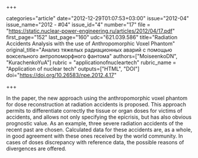 +++

categories="article"
date="2012-12-29T01:07:53+03:00"
issue="2012-04"
issue_name="2012 - #04"
issue_id="4"
number="17"
file = "https://static.nuclear-power-engineering.ru/articles/2012/04/17.pdf"
first_page="152"
last_page="160"
udc="621.039.586"
title="Radiation Accidents Analysis with the use of Anthropomorphic Voxel Phantom"
original_title="Анализ тяжелых радиационных аварий с помощью воксельного антропоморфного фантома"
authors=["MoiseenkoDN", "KurachenkoYuA"]
rubric = "applicationofnucleartech"
rubric_name = "Application of nuclear tech"
outputs=["HTML", "DOI"]
doi="https://doi.org/10.26583/npe.2012.4.17"

+++

In the paper, the new approach using the anthropomorphic voxel phantom for dose reconstruction at radiation accidents is proposed. This approach permits to differentiate correctly the tissue or organ doses for victims of accidents, and allows not only specifying the epicrisis, but has also obvious prognostic value. As an example, three severe radiation accidents of the recent past are chosen. Calculated data for these accidents are, as a whole, in good agreement with these ones received by the world community. In cases of doses discrepancy with reference data, the possible reasons of divergences are offered.